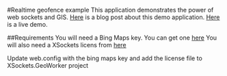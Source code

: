 #Realtime geofence example
This application demonstrates the power of web sockets and GIS. [Here](http://thinkgit.blogspot.se/2016/12/building-streamed-geofence-with-bing.html) is a blog post about this demo application.
[Here](http://realtimegeofence.azurewebsites.net) is a live demo.

##Requirements
You will need a Bing Maps key. You can get one [here](https://www.bingmapsportal.com/)
You will also need a XSockets licens from [here](http://xsockets.net/licensing/)

Update web.config with the bing maps key and add the license file to XSockets.GeoWorker project
